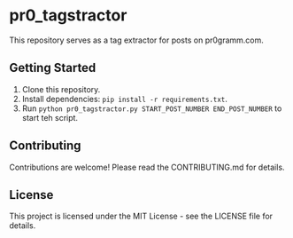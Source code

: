 # pr0_tagstractor

This repository serves as a tag extractor for posts on pr0gramm.com.

## Getting Started

1. Clone this repository.
2. Install dependencies: `pip install -r requirements.txt`.
3. Run `python pr0_tagstractor.py START_POST_NUMBER END_POST_NUMBER` to start teh script.

## Contributing

Contributions are welcome! Please read the CONTRIBUTING.md for details.

## License

This project is licensed under the MIT License - see the LICENSE file for details.
